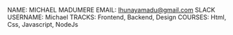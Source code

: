 NAME: MICHAEL MADUMERE
EMAIL: Ihunayamadu@gmail.com
SLACK USERNAME: Michael
TRACKS: Frontend, Backend, Design
COURSES: Html, Css, Javascript, NodeJs
